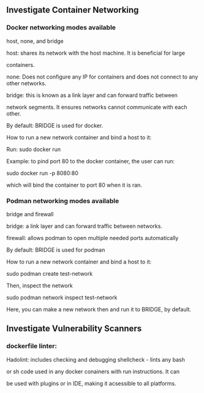 ## Investigate Container Networking 

### Docker networking modes available

host, none, and bridge 

 host: shares its network with the host machine. It is beneficial for large

containers. 


 none: Does not configure any IP for containers and does not connect to any 
other networks. 


 bridge: this is known as a link layer and can forward traffic between

network segments. It ensures networks cannot communicate with each other.


By default: BRIDGE is used for docker. 

How to run a new network container and bind a host to it: 

Run: sudo docker run 

Example: to pind port 80 to the docker container, the user can run: 

sudo docker run -p 8080:80 

which will bind the container to port 80 when it is ran. 


### Podman networking modes available 

bridge and firewall 

bridge: a link layer and can forward traffic between networks.

firewall: allows podman to open multiple needed ports automatically  

By default: BRIDGE is used for podman

How to run a new network container and bind a host to it:


sudo podman create test-network 

Then, inspect the network 

sudo podman network inspect test-network 

Here, you can make a new network then and run it to BRIDGE, by default.


## Investigate Vulnerability Scanners

### dockerfile linter: 

Hadolint: includes checking and debugging shellcheck - lints any bash 

or sh code used in any docker conainers with run instructions. It can 

be used with plugins or in IDE, making it acsessible to all platforms.    
